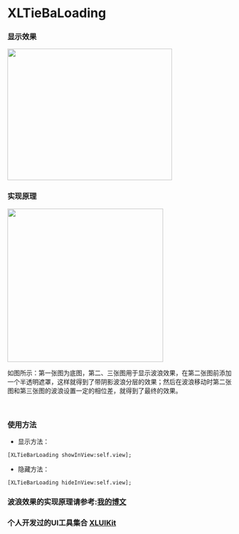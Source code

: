 # XLTieBaLoading

### 显示效果

<img src="https://github.com/mengxianliang/XLTieBaLoading/blob/master/Image/1.gif" width=370 height=295 />

### 实现原理

<img src="https://github.com/mengxianliang/XLTieBaLoading/blob/master/Image/explain.png" width=350 height=344 />

如图所示：第一张图为底图，第二、三张图用于显示波浪效果，在第二张图前添加一个半透明遮罩，这样就得到了带阴影波浪分层的效果；然后在波浪移动时第二张图和第三张图的波浪设置一定的相位差，就得到了最终的效果。

<br>

### 使用方法
* 显示方法：

```objc
[XLTieBarLoading showInView:self.view];
```
* 隐藏方法：

```objc
[XLTieBarLoading hideInView:self.view];
```

### 波浪效果的实现原理请参考:[我的博文](http://blog.csdn.net/u013282507/article/details/53121556)

### 个人开发过的UI工具集合 [XLUIKit](https://github.com/mengxianliang/XLUIKit)
